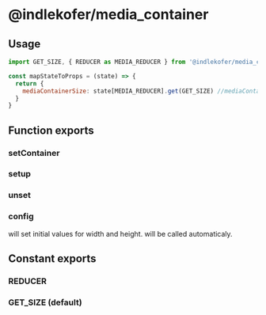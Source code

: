 # @indlekofer/media_container

## Usage

```js
import GET_SIZE, { REDUCER as MEDIA_REDUCER } from '@indlekofer/media_container';

const mapStateToProps = (state) => {
  return {
    mediaContainerSize: state[MEDIA_REDUCER].get(GET_SIZE) //mediaContainerSize -> {width: 100, height: 100}
  }
}

```

## Function exports

### setContainer

### setup

### unset

### config

will set initial values for width and height. will be called automaticaly.

## Constant exports

### REDUCER

### GET_SIZE (default)
